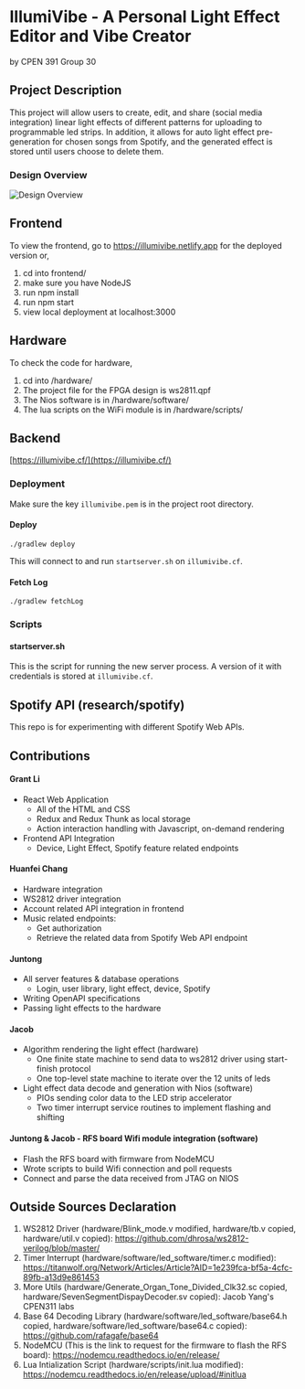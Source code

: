# IllumiVibe - A Personal Light Effect Editor and Vibe Creator
by CPEN 391 Group 30
## Project Description
This project will allow users to create, edit, and share (social media integration) linear light effects of different patterns for uploading to programmable led strips. In addition, it allows for auto light effect pre-generation for chosen songs from Spotify, and the generated effect is stored until users choose to delete them.

### Design Overview
![Design Overview](https://user-images.githubusercontent.com/20661066/162269417-0f1f3a63-29b2-437b-a8bd-967c3bc95883.png)


## Frontend

To view the frontend, go to https://illumivibe.netlify.app for the deployed version or,
1. cd into frontend/
2. make sure you have NodeJS
3. run npm install
4. run npm start
5. view local deployment at localhost:3000

## Hardware

To check the code for hardware, 
1. cd into /hardware/
2. The project file for the FPGA design is ws2811.qpf
3. The Nios software is in /hardware/software/
4. The lua scripts on the WiFi module is in  /hardware/scripts/

## Backend
[https://illumivibe.cf/](https://illumivibe.cf/)

### Deployment

Make sure the key `illumivibe.pem` is in the project root directory.

#### Deploy
``./gradlew deploy``

This will connect to and run `startserver.sh` on `illumivibe.cf`.

#### Fetch Log
``./gradlew fetchLog``

### Scripts
#### startserver.sh
This is the script for running the new server process. A version of it with credentials is stored at `illumivibe.cf`. 

## Spotify API (research/spotify)
This repo is for experimenting with different Spotify Web APIs. 

## Contributions

#### Grant Li
- React Web Application
  - All of the HTML and CSS
  - Redux and Redux Thunk as local storage
  - Action interaction handling with Javascript, on-demand rendering
- Frontend API Integration
  - Device, Light Effect, Spotify feature related endpoints
#### Huanfei Chang
- Hardware integration
- WS2812 driver integration
- Account related API integration in frontend
- Music related endpoints:
  - Get authorization
  - Retrieve the related data from Spotify Web API endpoint
#### Juntong
- All server features & database operations
  - Login, user library, light effect, device, Spotify
- Writing OpenAPI specifications
- Passing light effects to the hardware
#### Jacob
- Algorithm rendering the light effect (hardware)
  - One finite state machine to send data to ws2812 driver using start-finish protocol
  - One top-level state machine to iterate over the 12 units of leds
- Light effect data decode and generation with Nios (software)
  - PIOs sending color data to the LED strip accelerator
  - Two timer interrupt service routines to implement flashing and shifting
#### Juntong & Jacob - RFS board Wifi module integration (software)
- Flash the RFS board with firmware from NodeMCU
- Wrote scripts to build Wifi connection and poll requests
- Connect and parse the data received from JTAG on NIOS

## Outside Sources Declaration

1. WS2812 Driver (hardware/Blink_mode.v modified, hardware/tb.v copied, hardware/util.v copied): https://github.com/dhrosa/ws2812-verilog/blob/master/
2. Timer Interrupt (hardware/software/led_software/timer.c modified): https://titanwolf.org/Network/Articles/Article?AID=1e239fca-bf5a-4cfc-89fb-a13d9e861453
3. More Utils (hardware/Generate_Organ_Tone_Divided_Clk32.sc copied, hardware/SevenSegmentDispayDecoder.sv copied): Jacob Yang's CPEN311 labs
4. Base 64 Decoding Library (hardware/software/led_software/base64.h copied, hardware/software/led_software/base64.c copied): https://github.com/rafagafe/base64
5. NodeMCU (This is the link to request for the firmware to flash the RFS board): https://nodemcu.readthedocs.io/en/release/
6. Lua Intialization Script (hardware/scripts/init.lua modified): https://nodemcu.readthedocs.io/en/release/upload/#initlua
